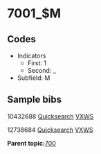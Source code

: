 # 7001\_$M

## Codes

-   Indicators
    -   First: 1
    -   Second: \_
-   Subfield: M

## Sample bibs

10432688 [Quicksearch](https://search.library.yale.edu/catalog/10432688) [VXWS](http://prodorbis.library.yale.edu:7014/vxws/GetHoldingsService?bibId=10432688)

12738684 [Quicksearch](https://search.library.yale.edu/catalog/12738684) [VXWS](http://prodorbis.library.yale.edu:7014/vxws/GetHoldingsService?bibId=12738684)

**Parent topic:**[700](../../tags/700/700.md)

